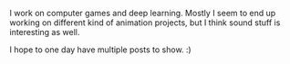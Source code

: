I work on computer games and deep learning. Mostly I seem to end up working on different kind of animation projects, but I think sound stuff is interesting as well.

I hope to one day have multiple posts to show. :)
